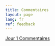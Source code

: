 ```yaml
---
title: Commentaires
layout: page
lang: fr
ref: feedback
---
```

[Jour 1 Commentaires](https://docs.google.com/forms/d/1mY8LWFlH3PNi_jpAqtF--BemJkgRpU4iczP2BlF3soQ/edit?usp=sharing)
